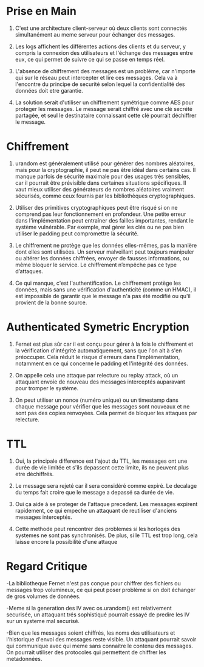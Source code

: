 # Prise en Main 

1) C'est une architecture client-serveur où deux clients sont connectés simultanément au meme serveur pour échanger des messages.

2) Les logs affichent les différentes actions des clients et du serveur, y compris la connexion des utilisateurs et l'échange des messages entre eux, ce qui permet de suivre ce qui se passe en temps réel.

3) L'absence de chiffrement des messages est un probléme, car n'importe qui sur le réseau peut intercepter et lire ces messages. Cela va à l'encontre du principe de securité selon lequel la confidentialité des données doit etre garantie.

4) La solution serait d'utiliser un chiffrement symétrique comme AES pour proteger les messages. Le message serait chiffré avec une clé secrété partagée, et seul le destinataire connaissant cette clé pourrait déchiffrer le message.

# Chiffrement 

1) urandom est généralement utilisé pour générer des nombres aléatoires, mais pour la cryptographie, il peut ne pas être idéal dans certains cas. Il manque parfois de sécurité maximale pour des usages très sensibles, car il pourrait être prévisible dans certaines situations spécifiques. Il vaut mieux utiliser des générateurs de nombres aléatoires vraiment sécurisés, comme ceux fournis par les bibliothèques cryptographiques.

2) Utiliser des primitives cryptographiques peut être risqué si on ne comprend pas leur fonctionnement en profondeur. Une petite erreur dans l'implémentation peut entraîner des failles importantes, rendant le système vulnérable. Par exemple, mal gérer les clés ou ne pas bien utiliser le padding peut compromettre la sécurité.

3) Le chiffrement ne protège que les données elles-mêmes, pas la manière dont elles sont utilisées. Un serveur malveillant peut toujours manipuler ou altérer les données chiffrées, envoyer de fausses informations, ou même bloquer le service. Le chiffrement n’empêche pas ce type d’attaques.

4) Ce qui manque, c'est l'authentification. Le chiffrement protège les données, mais sans une vérification d'authenticité (comme un HMAC), il est impossible de garantir que le message n'a pas été modifié ou qu'il provient de la bonne source.


# Authenticated Symetric Encryption

1) Fernet est plus sûr car il est conçu pour gérer à la fois le chiffrement et la vérification d'intégrité automatiquement, sans que l'on ait à s'en préoccuper. Cela réduit le risque d'erreurs dans l'implémentation, notamment en ce qui concerne le padding et l'intégrité des données.

2) On appelle cela une attaque par relecture ou replay attack, où un attaquant envoie de nouveau des messages interceptés auparavant pour tromper le système.

3) On peut utiliser un nonce (numéro unique) ou un timestamp dans chaque message pour vérifier que les messages sont nouveaux et ne sont pas des copies renvoyées. Cela permet de bloquer les attaques par relecture.


# TTL 

1) Oui, la principale difference est l'ajout du TTL, les messages ont une durée de vie limitée et s'ils depassent cette limite, ils ne peuvent plus etre déchiffrés.

2) Le message sera rejeté car il sera considéré comme expiré. Le decalage du temps fait croire que le message a depassé sa durée de vie.

3) Oui ça aide à se proteger de l'attaque precedent. Les messages expirent rapidement, ce qui empeche un attaquant de reutiliser d'anciens messages interceptés. 

4) Cette methode peut rencontrer des problemes si les horloges des systemes ne sont pas synchronisés. De plus, si le TTL est trop long, cela laisse encore la possibilité d'une attaque 



# Regard Critique 

-La bibliotheque Fernet n'est pas conçue pour chiffrer des fichiers ou messages trop volumineux, ce qui peut poser probléme si on doit échanger de gros volumes de données. 

-Meme si la generation des IV avec os.urandom() est relativement securisée, un attaquant trés sophistiqué pourrait essayé de predire les IV sur un systeme mal securisé.

-Bien que les messages soient chiffrés, les noms des utilisateurs et l'historique d'envoi des messages reste visible. Un attaquant pourrait savoir qui communique avec qui meme sans connaitre le contenu des messages. On pourrait utiliser des protocoles qui permettent de chiffrer les metadonnées.
